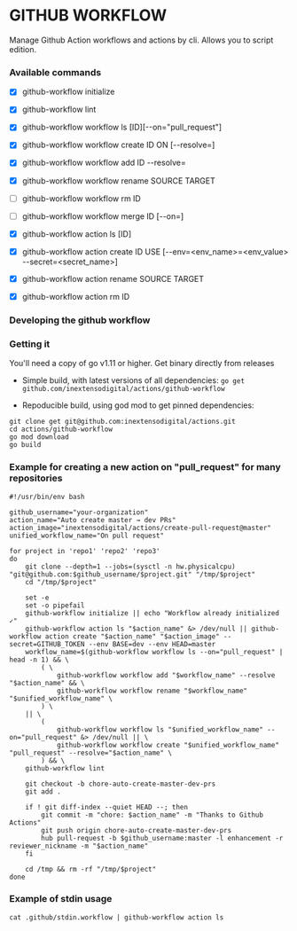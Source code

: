 # GITHUB WORKFLOW

Manage Github Action workflows and actions by cli. Allows you to script edition.

### Available commands

- [x] github-workflow initialize
- [x] github-workflow lint
- [x] github-workflow workflow ls [ID][--on="pull_request"]
- [x] github-workflow workflow create ID ON [--resolve=<action>]
- [x] github-workflow workflow add ID --resolve=<action>
- [x] github-workflow workflow rename SOURCE TARGET
- [ ] github-workflow workflow rm ID
- [ ] github-workflow workflow merge ID [--on=]

- [x] github-workflow action ls [ID]
- [x] github-workflow action create ID USE [--env=<env_name>=<env_value> --secret=<secret_name>]
- [x] github-workflow action rename SOURCE TARGET
- [x] github-workflow action rm ID

### Developing the github workflow

### Getting it

You'll need a copy of go v1.11 or higher. Get binary directly from releases

- Simple build, with latest versions of all dependencies:
  `go get github.com/inextensodigital/actions/github-workflow`

- Repoducible build, using god mod to get pinned dependencies:

```shell
git clone get git@github.com:inextensodigital/actions.git
cd actions/github-workflow
go mod download
go build
```

### Example for creating a new action on "pull_request" for many repositories

```shell
#!/usr/bin/env bash

github_username="your-organization"
action_name="Auto create master → dev PRs"
action_image="inextensodigital/actions/create-pull-request@master"
unified_workflow_name="On pull request"

for project in 'repo1' 'repo2' 'repo3'
do
    git clone --depth=1 --jobs=(sysctl -n hw.physicalcpu) "git@github.com:$github_username/$project.git" "/tmp/$project"
    cd "/tmp/$project"

    set -e
    set -o pipefail
    github-workflow initialize || echo "Workflow already initialized ✓"
    github-workflow action ls "$action_name" &> /dev/null || github-workflow action create "$action_name" "$action_image" --secret=GITHUB_TOKEN --env BASE=dev --env HEAD=master
    workflow_name=$(github-workflow workflow ls --on="pull_request" | head -n 1) && \
        ( \
            github-workflow workflow add "$workflow_name" --resolve "$action_name" && \
            github-workflow workflow rename "$workflow_name" "$unified_workflow_name" \
        ) \
    || \
        (
            github-workflow workflow ls "$unified_workflow_name" --on="pull_request" &> /dev/null || \
            github-workflow workflow create "$unified_workflow_name" "pull_request" --resolve="$action_name" \
        ) && \
    github-workflow lint

    git checkout -b chore-auto-create-master-dev-prs
    git add .

    if ! git diff-index --quiet HEAD --; then
        git commit -m "chore: $action_name" -m "Thanks to Github Actions"
        git push origin chore-auto-create-master-dev-prs
        hub pull-request -b $github_username:master -l enhancement -r reviewer_nickname -m "$action_name"
    fi

    cd /tmp && rm -rf "/tmp/$project"
done
```

### Example of stdin usage

```shell
cat .github/stdin.workflow | github-workflow action ls
```
